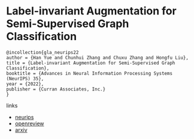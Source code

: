 # Label-invariant Augmentation for Semi-Supervised Graph Classification

```
@incollection{gla_neurips22
author = {Han Yue and Chunhui Zhang and Chuxu Zhang and Hongfu Liu},
title = {Label-invariant Augmentation for Semi-Supervised Graph Classification},
booktitle = {Advances in Neural Information Processing Systems (NeurIPS) 35},
year = {2022},
publisher = {Curran Associates, Inc.}
}
```

links
- [neurips](https://nips.cc/Conferences/2022/Schedule?showEvent=53785)
- [openreview](https://openreview.net/forum?id=rg_yN3HpCp)
- [arxiv](https://arxiv.org/abs/2205.09802)
